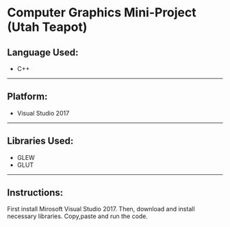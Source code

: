 # Computer Graphics Mini-Project (Utah Teapot)

## Language Used:

* C++
-----
## Platform:

* Visual Studio 2017
-----
## Libraries Used:

* GLEW
* GLUT
-----
## Instructions:

First install Mirosoft Visual Studio 2017. Then, download and install necessary libraries. Copy,paste and run the code.
